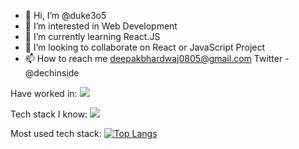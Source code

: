 - 👋 Hi, I’m @duke3o5
- 👀 I’m interested in Web Development
- 🌱 I’m currently learning React.JS
- 💞️ I’m looking to collaborate on React or JavaScript Project
- 📫 How to reach me deepakbhardwaj0805@gmail.com
Twitter - @dechinside

<!---
duke3o5/duke3o5 is a ✨ special ✨ repository because its `README.md` (this file) appears on your GitHub profile.
You can click the Preview link to take a look at your changes.
--->

Have worked in:
<img src="https://github-readme-stats.vercel.app/api?username=duke3o5&count_private=true&theme=radical&show_icons=true" />

Tech stack I know:
<img src="https://img.shields.io/badge/BadgeText-ColourCode?logo=SimpleIconName&logoColor=ColorName&style=ShieldStyle" />

Most used tech stack:
[![Top Langs](https://github-readme-stats.vercel.app/api/top-langs/?username=duke3o5)](https://github.com/anuraghazra/github-readme-stats)
